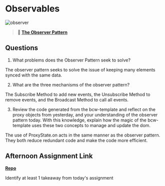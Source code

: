# Observables

![observer](https://bcw.blob.core.windows.net/public/img/journals/8014045611652045)

> **📖 [The Observer Pattern](https://codeworksacademy.com/fs-student-guide/resources/wk3/04-Observer-Pattern)**

## Questions

1. What problems does the Observer Pattern seek to solve?

The observer pattern seeks to solve the issue of keeping many elements synced with the same data.

2. What are the three mechanisms of the observer pattern?

The Subscribe Method to add new events, the Unsubscribe Method to remove events, and the Broadcast Method to call all events. 

3. Review the code generated from the bcw-template and reflect on the proxy objects from yesterday, and your understanding of the observer pattern today. With this knowledge, explain how the magic of the bcw-template uses these two concepts to manage and update the dom.

The use of ProxyState.on acts in the same manner as the observer pattern. They both reduce redundant code and make the code more efficient. 

## Afternoon Assignment Link

**[Repo](https://github.com/Max-Ball/<ASSIGNMENT_REPO>)**

Identify at least 1 takeaway from today's assignment
